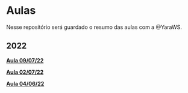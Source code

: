 # Aulas
Nesse repositório será guardado o resumo das aulas com a @YaraWS.

## 2022
**[Aula 09/07/22](lessons/aula-22-07-09.md)**

**[Aula 02/07/22](lessons/aula-22-07-02.md)**
 
**[Aula 04/06/22](lessons/aula-22-06-04.md)**